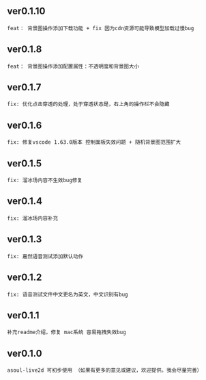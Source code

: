 ## ver0.1.10
    feat： 背景图操作添加下载功能 + fix 因为cdn资源可能导致模型加载过慢bug

## ver0.1.8
    feat： 背景图操作添加配置属性：不透明度和背景图大小

## ver0.1.7
    fix: 优化点击穿透的处理，处于穿透状态是，右上角的操作栏不会隐藏

## ver0.1.6
    fix: 修复vscode 1.63.0版本 控制面板失效问题 + 随机背景图范围扩大
    
## ver0.1.5
    fix: 溜冰场内容不生效bug修复

## ver0.1.4
    fix: 溜冰场内容补充
    
## ver0.1.3
    fix: 嘉然语音测试添加默认动作

## ver0.1.2
    fix: 语音测试文件中文更名为英文，中文识别有bug

## ver0.1.1
    补充readme介绍，修复 mac系统 容易拖拽失效bug

## ver0.1.0 
    asoul-live2d 可初步使用 （如果有更多的意见或建议，欢迎提供。我会尽量完善）